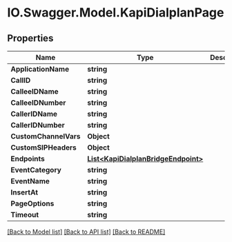 # IO.Swagger.Model.KapiDialplanPage
## Properties

Name | Type | Description | Notes
------------ | ------------- | ------------- | -------------
**ApplicationName** | **string** |  | 
**CallID** | **string** |  | 
**CalleeIDName** | **string** |  | [optional] 
**CalleeIDNumber** | **string** |  | [optional] 
**CallerIDName** | **string** |  | [optional] 
**CallerIDNumber** | **string** |  | [optional] 
**CustomChannelVars** | **Object** |  | [optional] 
**CustomSIPHeaders** | **Object** |  | [optional] 
**Endpoints** | [**List&lt;KapiDialplanBridgeEndpoint&gt;**](KapiDialplanBridgeEndpoint.md) |  | 
**EventCategory** | **string** |  | [optional] 
**EventName** | **string** |  | [optional] 
**InsertAt** | **string** |  | [optional] 
**PageOptions** | **string** |  | [optional] 
**Timeout** | **string** |  | [optional] 

[[Back to Model list]](../README.md#documentation-for-models) [[Back to API list]](../README.md#documentation-for-api-endpoints) [[Back to README]](../README.md)


